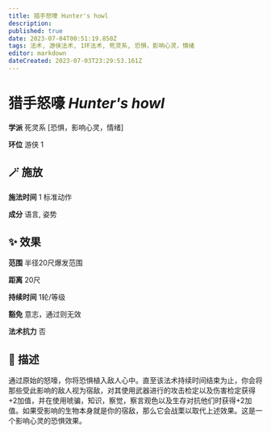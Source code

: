 ```yaml
---
title: 猎手怒嚎 Hunter's howl
description: 
published: true
date: 2023-07-04T00:51:19.850Z
tags: 法术, 游侠法术, 1环法术, 死灵系, 恐惧，影响心灵，情绪
editor: markdown
dateCreated: 2023-07-03T23:29:53.161Z
---
```


# **猎手怒嚎** *Hunter's howl*

**学派** 死灵系 \[恐惧，影响心灵，情绪\] 

**环位** 游侠 1

## 🪄 施放

**施法时间** 1 标准动作

**成分** 语言, 姿势

## ✨ 效果  

**范围** 半径20尺爆发范围

**距离** 20尺  

**持续时间** 1轮/等级 

**豁免** 意志，通过则无效

**法术抗力** 否

## 📖 描述

通过原始的怒嚎，你将恐惧植入敌人心中。直至该法术持续时间结束为止，你会将那些受此影响的敌人视为宿敌，对其使用武器进行的攻击检定以及伤害检定获得+2加值，并在使用唬骗，知识，察觉，察言观色以及生存对抗他们时获得+2加值。如果受影响的生物本身就是你的宿敌，那么它会战栗以取代上述效果。这是一个影响心灵的恐惧效果。
    